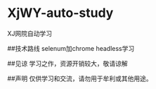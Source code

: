 # XjWY-auto-study
XJ网院自动学习

##技术路线
selenum加chrome headless学习


##见谅
学习之作，资源开销较大，敬请谅解


##声明
仅供学习和交流，请勿用于牟利或其他用途。
